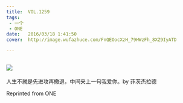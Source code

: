 ```yaml
---
title:	VOL.1259
tags:
 - 一个
 - ONE
date:	2016/03/18 1:41:50
cover:	http://image.wufazhuce.com/FnQEOocXzH_79HWzFh_8XZ9IyATD

---
```

![](http://image.wufazhuce.com/FnQEOocXzH_79HWzFh_8XZ9IyATD)
---

人生不就是先进攻再撤退，中间夹上一句我爱你。by 菲茨杰拉德
 
Reprinted from ONE
